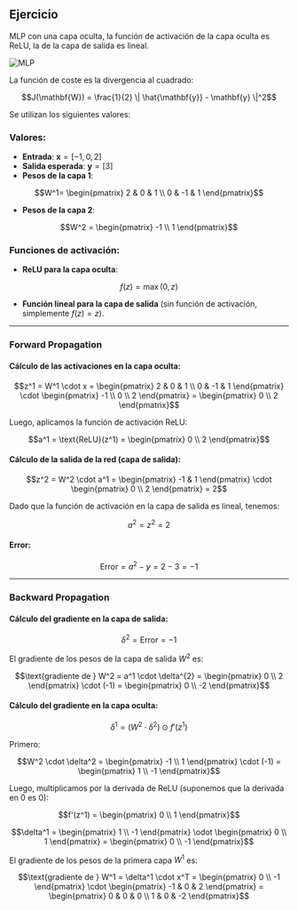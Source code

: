 ## Ejercicio

MLP con una capa oculta, la función de activación de la capa oculta es ReLU, la de la capa de salida es lineal. 

![MLP](assets/mlp.png)

La función de coste es la divergencia al cuadrado:

```math
J(\mathbf{W}) = \frac{1}{2} \| \hat{\mathbf{y}} - \mathbf{y} \|^2
```



 Se utilizan los siguientes valores:

### Valores:
- **Entrada**: $\mathbf{x} = [-1, 0, 2]$
- **Salida esperada**: $\mathbf{y} = [3]$
- **Pesos de la capa 1**:

```math
W^1= \begin{pmatrix} 2 & 0 & 1 \\ 0 & -1 & 1 \end{pmatrix}
```

- **Pesos de la capa 2**:

```math
W^2 = \begin{pmatrix} -1 \\ 1 \end{pmatrix}
```

### Funciones de activación:
- **ReLU para la capa oculta**:

```math
f(z) = \max(0, z)
```

- **Función lineal para la capa de salida** (sin función de activación, simplemente $f(z) = z$).

---

### Forward Propagation

#### Cálculo de las activaciones en la capa oculta:

```math
z^1 = W^1 \cdot x = \begin{pmatrix} 2 & 0 & 1 \\ 0 & -1 & 1 \end{pmatrix} \cdot \begin{pmatrix} -1 \\ 0 \\ 2 \end{pmatrix} = \begin{pmatrix} 0 \\ 2 \end{pmatrix}
```
Luego, aplicamos la función de activación ReLU:

```math
a^1 = \text{ReLU}(z^1) = \begin{pmatrix} 0 \\ 2 \end{pmatrix}
```

#### Cálculo de la salida de la red (capa de salida):

```math
z^2 = W^2 \cdot a^1 = \begin{pmatrix} -1 & 1 \end{pmatrix} \cdot \begin{pmatrix} 0 \\ 2 \end{pmatrix} = 2
```

Dado que la función de activación en la capa de salida es lineal, tenemos:

```math
a^2 = z^2 = 2
```

#### Error:

```math
\text{Error} = a^2 - y = 2 - 3 = -1
```

---

### Backward Propagation

#### Cálculo del gradiente en la capa de salida:

```math
\delta^2 = \text{Error} = -1
```

El gradiente de los pesos de la capa de salida $W^2$ es:

```math
\text{gradiente de } W^2 = a^1 \cdot \delta^{2} = \begin{pmatrix} 0 \\ 2 \end{pmatrix} \cdot (-1) = \begin{pmatrix} 0 \\ -2 \end{pmatrix}
```

#### Cálculo del gradiente en la capa oculta:

```math
\delta^1 = (W^2 \cdot \delta^2) \odot f'(z^1)
```

Primero:

```math
W^2 \cdot \delta^2 = \begin{pmatrix} -1 \\ 1 \end{pmatrix} \cdot (-1) = \begin{pmatrix} 1 \\ -1 \end{pmatrix}
```

Luego, multiplicamos por la derivada de ReLU (suponemos que la derivada en 0 es 0):

```math
f'(z^1) = \begin{pmatrix} 0 \\ 1 \end{pmatrix}
```

```math
\delta^1 = \begin{pmatrix} 1 \\ -1 \end{pmatrix} \odot \begin{pmatrix} 0 \\ 1 \end{pmatrix} = \begin{pmatrix} 0 \\ -1 \end{pmatrix}
```

El gradiente de los pesos de la primera capa $W^1$ es:

```math
\text{gradiente de } W^1 = \delta^1 \cdot x^T = \begin{pmatrix} 0 \\ -1 \end{pmatrix} \cdot \begin{pmatrix} -1 & 0 & 2 \end{pmatrix} = \begin{pmatrix} 0 & 0 & 0 \\ 1 & 0 & -2 \end{pmatrix}
```



